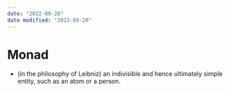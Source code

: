 ```yaml
---
date: "2022-09-20"
date modified: "2022-09-20"
---
```


# Monad
- (in the philosophy of Leibniz) an indivisible and hence ultimately simple entity, such as an atom or a person.
